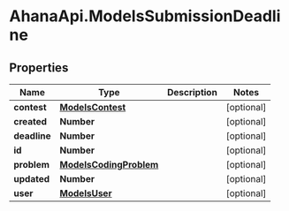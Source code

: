 # AhanaApi.ModelsSubmissionDeadline

## Properties
Name | Type | Description | Notes
------------ | ------------- | ------------- | -------------
**contest** | [**ModelsContest**](ModelsContest.md) |  | [optional] 
**created** | **Number** |  | [optional] 
**deadline** | **Number** |  | [optional] 
**id** | **Number** |  | [optional] 
**problem** | [**ModelsCodingProblem**](ModelsCodingProblem.md) |  | [optional] 
**updated** | **Number** |  | [optional] 
**user** | [**ModelsUser**](ModelsUser.md) |  | [optional] 


